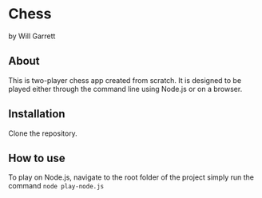 # Chess

by Will Garrett

## About

This is two-player chess app created from scratch. It is designed to be played either through the command line using Node.js or on a browser.

## Installation

Clone the repository.

## How to use

To play on Node.js, navigate to the root folder of the project simply run the command `node play-node.js`